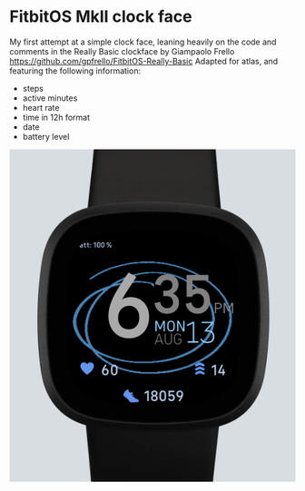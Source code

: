 # FitbitOS MkII clock face
My first attempt at a simple clock face, leaning heavily on the code and comments in
the Really Basic clockface by Giampaolo Frello https://github.com/gpfrello/FitbitOS-Really-Basic
Adapted for atlas, and featuring the following information:
- steps 
- active minutes
- heart rate
- time in 12h format
- date
- battery level

![img](screenshots/basic-mkii.png)
